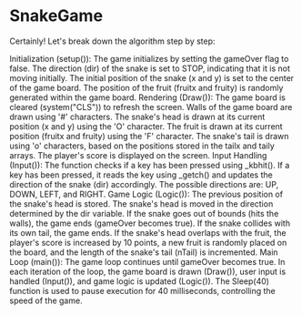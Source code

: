 # SnakeGame
Certainly! Let's break down the algorithm step by step:

Initialization (setup()):
The game initializes by setting the gameOver flag to false.
The direction (dir) of the snake is set to STOP, indicating that it is not moving initially.
The initial position of the snake (x and y) is set to the center of the game board.
The position of the fruit (fruitx and fruity) is randomly generated within the game board.
Rendering (Draw()):
The game board is cleared (system("CLS")) to refresh the screen.
Walls of the game board are drawn using '#' characters.
The snake's head is drawn at its current position (x and y) using the 'O' character.
The fruit is drawn at its current position (fruitx and fruity) using the 'F' character.
The snake's tail is drawn using 'o' characters, based on the positions stored in the tailx and taily arrays.
The player's score is displayed on the screen.
Input Handling (Input()):
The function checks if a key has been pressed using _kbhit().
If a key has been pressed, it reads the key using _getch() and updates the direction of the snake (dir) accordingly.
The possible directions are: UP, DOWN, LEFT, and RIGHT.
Game Logic (Logic()):
The previous position of the snake's head is stored.
The snake's head is moved in the direction determined by the dir variable.
If the snake goes out of bounds (hits the walls), the game ends (gameOver becomes true).
If the snake collides with its own tail, the game ends.
If the snake's head overlaps with the fruit, the player's score is increased by 10 points, a new fruit is randomly placed on the board, and the length of the snake's tail (nTail) is incremented.
Main Loop (main()):
The game loop continues until gameOver becomes true.
In each iteration of the loop, the game board is drawn (Draw()), user input is handled (Input()), and game logic is updated (Logic()).
The Sleep(40) function is used to pause execution for 40 milliseconds, controlling the speed of the game.
